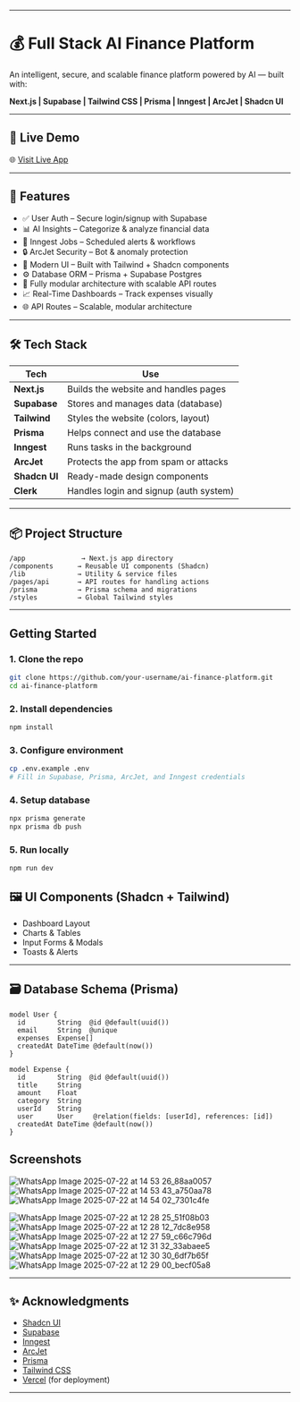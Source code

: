 
---

# 💰 Full Stack AI Finance Platform 

An intelligent, secure, and scalable finance platform powered by AI — built with:

**Next.js | Supabase | Tailwind CSS | Prisma | Inngest | ArcJet | Shadcn UI**

---

## 🚀 Live Demo

🌐 [Visit Live App](https://finexa-aditi-bakshis-projects.vercel.app/)

---

## 🧠 Features

* ✅ User Auth – Secure login/signup with Supabase
* 📊 AI Insights – Categorize & analyze financial data
* 📅 Inngest Jobs – Scheduled alerts & workflows
* 🔒 ArcJet Security – Bot & anomaly protection
* 🎨 Modern UI – Built with Tailwind + Shadcn components
* ⚙️ Database ORM – Prisma + Supabase Postgres
* 🧩 Fully modular architecture with scalable API routes
* 📈 Real-Time Dashboards – Track expenses visually
* 🌐 API Routes – Scalable, modular architecture

---

## 🛠️ Tech Stack

| Tech          | Use                                    |
| ------------- | -------------------------------------- |
| **Next.js**   | Builds the website and handles pages   |
| **Supabase**  | Stores and manages data (database)     |
| **Tailwind**  | Styles the website (colors, layout)    |
| **Prisma**    | Helps connect and use the database     |
| **Inngest**   | Runs tasks in the background           |
| **ArcJet**    | Protects the app from spam or attacks  |
| **Shadcn UI** | Ready-made design components           |
| **Clerk**     | Handles login and signup (auth system) |


---

## 📦 Project Structure

```
/app              → Next.js app directory
/components      → Reusable UI components (Shadcn)
/lib             → Utility & service files
/pages/api       → API routes for handling actions
/prisma          → Prisma schema and migrations
/styles          → Global Tailwind styles
```

---

##  Getting Started

### 1. Clone the repo

```bash
git clone https://github.com/your-username/ai-finance-platform.git
cd ai-finance-platform
```

### 2. Install dependencies

```bash
npm install
```

### 3. Configure environment

```bash
cp .env.example .env
# Fill in Supabase, Prisma, ArcJet, and Inngest credentials
```

### 4. Setup database

```bash
npx prisma generate
npx prisma db push
```

### 5. Run locally

```bash
npm run dev
```

## 🖼️ UI Components (Shadcn + Tailwind)

* Dashboard Layout
* Charts & Tables
* Input Forms & Modals
* Toasts & Alerts

---

## 🗃️ Database Schema (Prisma)

```prisma
model User {
  id        String  @id @default(uuid())
  email     String  @unique
  expenses  Expense[]
  createdAt DateTime @default(now())
}

model Expense {
  id        String  @id @default(uuid())
  title     String
  amount    Float
  category  String
  userId    String
  user      User     @relation(fields: [userId], references: [id])
  createdAt DateTime @default(now())
}
```

## Screenshots
![WhatsApp Image 2025-07-22 at 14 53 26_88aa0057](https://github.com/user-attachments/assets/8a58d0ee-db1a-4a12-9ff1-1b98ac1dc247)
![WhatsApp Image 2025-07-22 at 14 53 43_a750aa78](https://github.com/user-attachments/assets/75216e94-5fe2-4571-9918-b8d888297659)
![WhatsApp Image 2025-07-22 at 14 54 02_7301c4fe](https://github.com/user-attachments/assets/387e83a5-a1f0-42d6-bfa6-bd84d1af81f4)

![WhatsApp Image 2025-07-22 at 12 28 25_51f08b03](https://github.com/user-attachments/assets/de0c2b90-9c0d-418a-aad4-fd2214128161)
![WhatsApp Image 2025-07-22 at 12 28 12_7dc8e958](https://github.com/user-attachments/assets/bc89f39c-d623-4d01-8924-9539b99164ba)
![WhatsApp Image 2025-07-22 at 12 27 59_c66c796d](https://github.com/user-attachments/assets/582babbe-2cd8-4a0e-8f7e-3f87afe97852)
![WhatsApp Image 2025-07-22 at 12 31 32_33abaee5](https://github.com/user-attachments/assets/2f6d77e9-ca30-4461-b95e-1f3ac53b8d39)
![WhatsApp Image 2025-07-22 at 12 30 30_6df7b65f](https://github.com/user-attachments/assets/134ab282-b0c0-4e3a-b1e2-2d5ef87f18de)
![WhatsApp Image 2025-07-22 at 12 29 00_becf05a8](https://github.com/user-attachments/assets/8a356741-d0f9-4932-b95d-89c7ecaa2f3e)


---

## ✨ Acknowledgments

* [Shadcn UI](https://ui.shadcn.dev/)
* [Supabase](https://supabase.io/)
* [Inngest](https://www.inngest.com/)
* [ArcJet](https://arcjet.com/)
* [Prisma](https://www.prisma.io/)
* [Tailwind CSS](https://tailwindcss.com/)
* [Vercel](https://vercel.com/) (for deployment)

---



